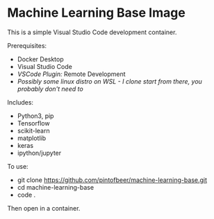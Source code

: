 # Machine Learning Base Image

This is a simple Visual Studio Code development container.

Prerequisites:
* Docker Desktop
* Visual Studio Code
* *VSCode Plugin:* Remote Development
* *Possibly some linux distro on WSL - I clone start from there, you probably don't need to*

Includes:
* Python3, pip
* Tensorflow
* scikit-learn
* matplotlib
* keras
* ipython/jupyter

To use:
* git clone https://github.com/pintofbeer/machine-learning-base.git
* cd machine-learning-base
* code .

Then open in a container.

